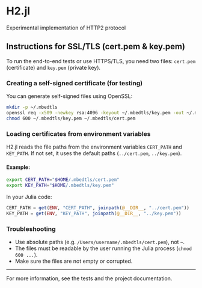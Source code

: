 # H2.jl

Experimental implementation of HTTP2 protocol

## Instructions for SSL/TLS (cert.pem & key.pem)

To run the end-to-end tests or use HTTPS/TLS, you need two files: `cert.pem` (certificate) and `key.pem` (private key).

### Creating a self-signed certificate (for testing)

You can generate self-signed files using OpenSSL:

```sh
mkdir -p ~/.mbedtls
openssl req -x509 -newkey rsa:4096 -keyout ~/.mbedtls/key.pem -out ~/.mbedtls/cert.pem -days 365 -nodes -subj "/CN=localhost"
chmod 600 ~/.mbedtls/key.pem ~/.mbedtls/cert.pem
```

### Loading certificates from environment variables

H2.jl reads the file paths from the environment variables `CERT_PATH` and `KEY_PATH`. If not set, it uses the default paths (`../cert.pem`, `../key.pem`).

#### Example:

```sh
export CERT_PATH="$HOME/.mbedtls/cert.pem"
export KEY_PATH="$HOME/.mbedtls/key.pem"
```

In your Julia code:

```julia
CERT_PATH = get(ENV, "CERT_PATH", joinpath(@__DIR__, "../cert.pem"))
KEY_PATH = get(ENV, "KEY_PATH", joinpath(@__DIR__, "../key.pem"))
```

### Troubleshooting
- Use absolute paths (e.g. `/Users/username/.mbedtls/cert.pem`), not `~`.
- The files must be readable by the user running the Julia process (`chmod 600 ...`).
- Make sure the files are not empty or corrupted.

---

For more information, see the tests and the project documentation.